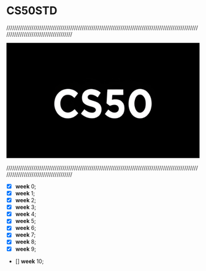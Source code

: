 # CS50STD

/////////////////////////////////////////////////////////////////////////////////////////////////////////////////////////////////////

<p align = "center" >
    <img src="https://github.com/nullTyype/CS50STD/raw/master/assets/cs50.png" width = "600" height = "300" >
</p>

/////////////////////////////////////////////////////////////////////////////////////////////////////////////////////////////////////



- [x] **week** 0;
- [x] **week** 1;
- [x] **week** 2;
- [x] **week** 3;
- [x] **week** 4;
- [x] **week** 5;
- [x] **week** 6;
- [x] **week** 7;
- [x] **week** 8;
- [x] **week** 9;
- [] **week** 10;
